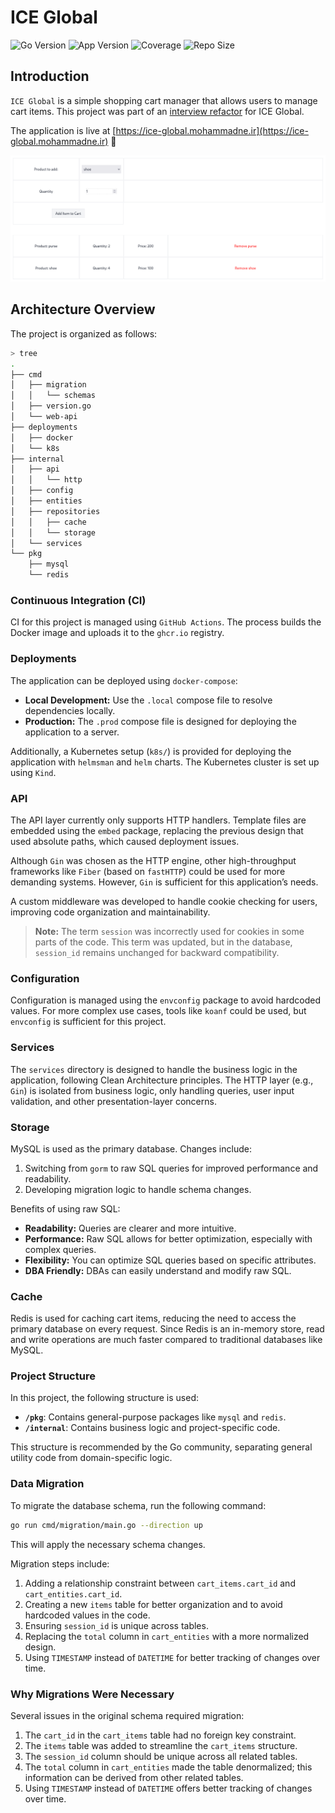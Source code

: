 
# ICE Global

![Go Version](https://img.shields.io/badge/Golang-1.23-66ADD8?style=for-the-badge&logo=go)
![App Version](https://img.shields.io/github/v/tag/mohammadne/ice-global?sort=semver&style=for-the-badge&logo=github)
![Coverage](https://img.shields.io/codecov/c/github/mohammadne/ice-global?logo=codecov&style=for-the-badge)
![Repo Size](https://img.shields.io/github/repo-size/mohammadne/ice-global?logo=github&style=for-the-badge)

## Introduction

`ICE Global` is a simple shopping cart manager that allows users to manage cart items. This project was part of an [interview refactor](https://git.ice.global/packages/golang-interview-refactor) for ICE Global.

The application is live at [https://ice-global.mohammadne.ir](https://ice-global.mohammadne.ir) 🚀

![Shopping Cart Manager](assets/application.png)

## Architecture Overview

The project is organized as follows:

```bash
> tree
.
├── cmd
│   ├── migration
│   │   └── schemas
│   ├── version.go
│   └── web-api
├── deployments
│   ├── docker
│   └── k8s
├── internal
│   ├── api
│   │   └── http
│   ├── config
│   ├── entities
│   ├── repositories
│   │   ├── cache
│   │   └── storage
│   └── services
└── pkg
    ├── mysql
    └── redis
```

### Continuous Integration (CI)

CI for this project is managed using `GitHub Actions`. The process builds the Docker image and uploads it to the `ghcr.io` registry.

### Deployments

The application can be deployed using `docker-compose`:

- **Local Development:** Use the `.local` compose file to resolve dependencies locally.
- **Production:** The `.prod` compose file is designed for deploying the application to a server.

Additionally, a Kubernetes setup (`k8s/`) is provided for deploying the application with `helmsman` and `helm` charts. The Kubernetes cluster is set up using `Kind`.

### API

The API layer currently only supports HTTP handlers. Template files are embedded using the `embed` package, replacing the previous design that used absolute paths, which caused deployment issues.

Although `Gin` was chosen as the HTTP engine, other high-throughput frameworks like `Fiber` (based on `fastHTTP`) could be used for more demanding systems. However, `Gin` is sufficient for this application’s needs.

A custom middleware was developed to handle cookie checking for users, improving code organization and maintainability.

> **Note:** The term `session` was incorrectly used for cookies in some parts of the code. This term was updated, but in the database, `session_id` remains unchanged for backward compatibility.

### Configuration

Configuration is managed using the `envconfig` package to avoid hardcoded values. For more complex use cases, tools like `koanf` could be used, but `envconfig` is sufficient for this project.

### Services

The `services` directory is designed to handle the business logic in the application, following Clean Architecture principles. The HTTP layer (e.g., `Gin`) is isolated from business logic, only handling queries, user input validation, and other presentation-layer concerns.

### Storage

MySQL is used as the primary database. Changes include:

1. Switching from `gorm` to raw SQL queries for improved performance and readability.
2. Developing migration logic to handle schema changes.

Benefits of using raw SQL:

- **Readability:** Queries are clearer and more intuitive.
- **Performance:** Raw SQL allows for better optimization, especially with complex queries.
- **Flexibility:** You can optimize SQL queries based on specific attributes.
- **DBA Friendly:** DBAs can easily understand and modify raw SQL.

### Cache

Redis is used for caching cart items, reducing the need to access the primary database on every request. Since Redis is an in-memory store, read and write operations are much faster compared to traditional databases like MySQL.

### Project Structure

In this project, the following structure is used:

- **`/pkg`**: Contains general-purpose packages like `mysql` and `redis`.
- **`/internal`**: Contains business logic and project-specific code.

This structure is recommended by the Go community, separating general utility code from domain-specific logic.

### Data Migration

To migrate the database schema, run the following command:

```sh
go run cmd/migration/main.go --direction up
```

This will apply the necessary schema changes.

Migration steps include:

1. Adding a relationship constraint between `cart_items.cart_id` and `cart_entities.cart_id`.
2. Creating a new `items` table for better organization and to avoid hardcoded values in the code.
3. Ensuring `session_id` is unique across tables.
4. Replacing the `total` column in `cart_entities` with a more normalized design.
5. Using `TIMESTAMP` instead of `DATETIME` for better tracking of changes over time.

### Why Migrations Were Necessary

Several issues in the original schema required migration:

1. The `cart_id` in the `cart_items` table had no foreign key constraint.
2. The `items` table was added to streamline the `cart_items` structure.
3. The `session_id` column should be unique across all related tables.
4. The `total` column in `cart_entities` made the table denormalized; this information can be derived from other related tables.
5. Using `TIMESTAMP` instead of `DATETIME` offers better tracking of changes over time.
